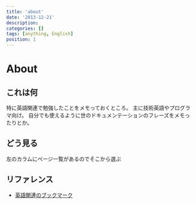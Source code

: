```yaml
---
title: 'about'
date: '2013-12-21'
description:
categories: []
tags: [anything, English]
position: 1
---
```


# About

## これは何

特に英語関連で勉強したことをメモっておくところ。
主に技術英語やプログラマ向け。
自分でも使えるように世のドキュメンテーションのフレーズをメモったりとか。

## どう見る

左のカラムにページ一覧があるのでそこから選ぶ

## リファレンス

- [英語関連のブックマーク](/bookmark/english)

<br/><br/><br/><br/><br/><br/><br/><br/>

